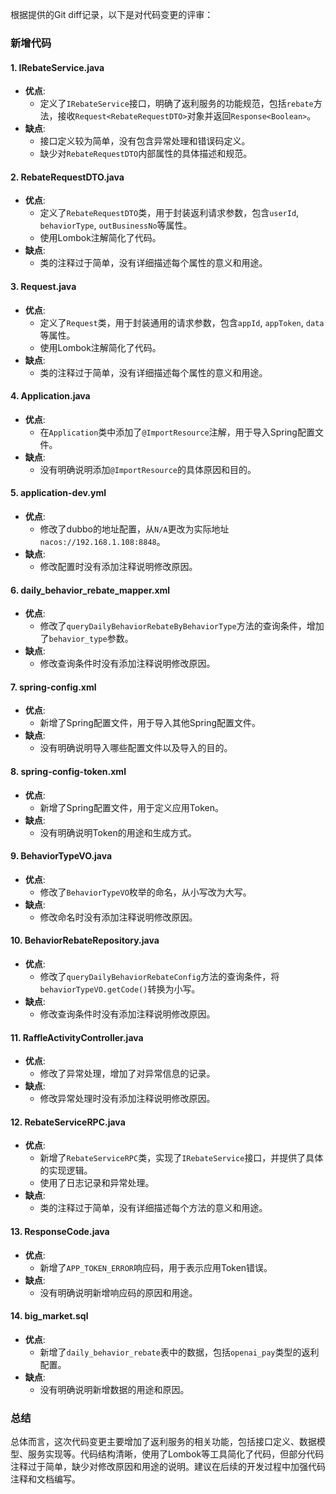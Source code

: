 根据提供的Git diff记录，以下是对代码变更的评审：

### 新增代码

#### 1. IRebateService.java
- **优点**:
  - 定义了`IRebateService`接口，明确了返利服务的功能规范，包括`rebate`方法，接收`Request<RebateRequestDTO>`对象并返回`Response<Boolean>`。
- **缺点**:
  - 接口定义较为简单，没有包含异常处理和错误码定义。
  - 缺少对`RebateRequestDTO`内部属性的具体描述和规范。

#### 2. RebateRequestDTO.java
- **优点**:
  - 定义了`RebateRequestDTO`类，用于封装返利请求参数，包含`userId`, `behaviorType`, `outBusinessNo`等属性。
  - 使用Lombok注解简化了代码。
- **缺点**:
  - 类的注释过于简单，没有详细描述每个属性的意义和用途。

#### 3. Request.java
- **优点**:
  - 定义了`Request`类，用于封装通用的请求参数，包含`appId`, `appToken`, `data`等属性。
  - 使用Lombok注解简化了代码。
- **缺点**:
  - 类的注释过于简单，没有详细描述每个属性的意义和用途。

#### 4. Application.java
- **优点**:
  - 在`Application`类中添加了`@ImportResource`注解，用于导入Spring配置文件。
- **缺点**:
  - 没有明确说明添加`@ImportResource`的具体原因和目的。

#### 5. application-dev.yml
- **优点**:
  - 修改了dubbo的地址配置，从`N/A`更改为实际地址`nacos://192.168.1.108:8848`。
- **缺点**:
  - 修改配置时没有添加注释说明修改原因。

#### 6. daily_behavior_rebate_mapper.xml
- **优点**:
  - 修改了`queryDailyBehaviorRebateByBehaviorType`方法的查询条件，增加了`behavior_type`参数。
- **缺点**:
  - 修改查询条件时没有添加注释说明修改原因。

#### 7. spring-config.xml
- **优点**:
  - 新增了Spring配置文件，用于导入其他Spring配置文件。
- **缺点**:
  - 没有明确说明导入哪些配置文件以及导入的目的。

#### 8. spring-config-token.xml
- **优点**:
  - 新增了Spring配置文件，用于定义应用Token。
- **缺点**:
  - 没有明确说明Token的用途和生成方式。

#### 9. BehaviorTypeVO.java
- **优点**:
  - 修改了`BehaviorTypeVO`枚举的命名，从小写改为大写。
- **缺点**:
  - 修改命名时没有添加注释说明修改原因。

#### 10. BehaviorRebateRepository.java
- **优点**:
  - 修改了`queryDailyBehaviorRebateConfig`方法的查询条件，将`behaviorTypeVO.getCode()`转换为小写。
- **缺点**:
  - 修改查询条件时没有添加注释说明修改原因。

#### 11. RaffleActivityController.java
- **优点**:
  - 修改了异常处理，增加了对异常信息的记录。
- **缺点**:
  - 修改异常处理时没有添加注释说明修改原因。

#### 12. RebateServiceRPC.java
- **优点**:
  - 新增了`RebateServiceRPC`类，实现了`IRebateService`接口，并提供了具体的实现逻辑。
  - 使用了日志记录和异常处理。
- **缺点**:
  - 类的注释过于简单，没有详细描述每个方法的意义和用途。

#### 13. ResponseCode.java
- **优点**:
  - 新增了`APP_TOKEN_ERROR`响应码，用于表示应用Token错误。
- **缺点**:
  - 没有明确说明新增响应码的原因和用途。

#### 14. big_market.sql
- **优点**:
  - 新增了`daily_behavior_rebate`表中的数据，包括`openai_pay`类型的返利配置。
- **缺点**:
  - 没有明确说明新增数据的用途和原因。

### 总结

总体而言，这次代码变更主要增加了返利服务的相关功能，包括接口定义、数据模型、服务实现等。代码结构清晰，使用了Lombok等工具简化了代码，但部分代码注释过于简单，缺少对修改原因和用途的说明。建议在后续的开发过程中加强代码注释和文档编写。